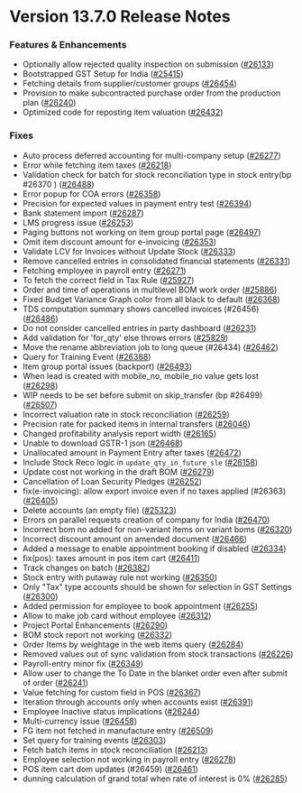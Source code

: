 # Version 13.7.0 Release Notes

### Features & Enhancements
- Optionally allow rejected quality inspection on submission ([#26133](https://github.com/integra/accurix/pull/26133))
- Bootstrapped GST Setup for India ([#25415](https://github.com/integra/accurix/pull/25415))
- Fetching details from supplier/customer groups ([#26454](https://github.com/integra/accurix/pull/26454))
- Provision to make subcontracted purchase order from the production plan ([#26240](https://github.com/integra/accurix/pull/26240))
- Optimized code for reposting item valuation ([#26432](https://github.com/integra/accurix/pull/26432))

### Fixes
- Auto process deferred accounting for multi-company setup ([#26277](https://github.com/integra/accurix/pull/26277))
- Error while fetching item taxes ([#26218](https://github.com/integra/accurix/pull/26218))
- Validation check for batch for stock reconciliation type in stock entry(bp #26370 ) ([#26488](https://github.com/integra/accurix/pull/26488))
- Error popup for COA errors ([#26358](https://github.com/integra/accurix/pull/26358))
- Precision for expected values in payment entry test ([#26394](https://github.com/integra/accurix/pull/26394))
- Bank statement import ([#26287](https://github.com/integra/accurix/pull/26287))
- LMS progress issue ([#26253](https://github.com/integra/accurix/pull/26253))
- Paging buttons not working on item group portal page ([#26497](https://github.com/integra/accurix/pull/26497))
- Omit item discount amount for e-invoicing ([#26353](https://github.com/integra/accurix/pull/26353))
- Validate LCV for Invoices without Update Stock ([#26333](https://github.com/integra/accurix/pull/26333))
- Remove cancelled entries in consolidated financial statements ([#26331](https://github.com/integra/accurix/pull/26331))
- Fetching employee in payroll entry ([#26271](https://github.com/integra/accurix/pull/26271))
- To fetch the correct field in Tax Rule ([#25927](https://github.com/integra/accurix/pull/25927))
- Order and time of operations in multilevel BOM work order ([#25886](https://github.com/integra/accurix/pull/25886))
- Fixed Budget Variance Graph color from all black to default ([#26368](https://github.com/integra/accurix/pull/26368))
- TDS computation summary shows cancelled invoices (#26456) ([#26486](https://github.com/integra/accurix/pull/26486))
- Do not consider cancelled entries in party dashboard ([#26231](https://github.com/integra/accurix/pull/26231))
- Add validation for 'for_qty' else throws errors ([#25829](https://github.com/integra/accurix/pull/25829))
- Move the rename abbreviation job to long queue (#26434) ([#26462](https://github.com/integra/accurix/pull/26462))
- Query for Training Event ([#26388](https://github.com/integra/accurix/pull/26388))
- Item group portal issues (backport) ([#26493](https://github.com/integra/accurix/pull/26493))
- When lead is created with mobile_no, mobile_no value gets lost ([#26298](https://github.com/integra/accurix/pull/26298))
- WIP needs to be set before submit on skip_transfer (bp #26499) ([#26507](https://github.com/integra/accurix/pull/26507))
- Incorrect valuation rate in stock reconciliation ([#26259](https://github.com/integra/accurix/pull/26259))
- Precision rate for packed items in internal transfers ([#26046](https://github.com/integra/accurix/pull/26046))
- Changed profitability analysis report width ([#26165](https://github.com/integra/accurix/pull/26165))
- Unable to download GSTR-1 json ([#26468](https://github.com/integra/accurix/pull/26468))
- Unallocated amount in Payment Entry after taxes ([#26472](https://github.com/integra/accurix/pull/26472))
- Include Stock Reco logic in `update_qty_in_future_sle` ([#26158](https://github.com/integra/accurix/pull/26158))
- Update cost not working in the draft BOM ([#26279](https://github.com/integra/accurix/pull/26279))
- Cancellation of Loan Security Pledges ([#26252](https://github.com/integra/accurix/pull/26252))
- fix(e-invoicing): allow export invoice even if no taxes applied (#26363) ([#26405](https://github.com/integra/accurix/pull/26405))
- Delete accounts (an empty file) ([#25323](https://github.com/integra/accurix/pull/25323))
- Errors on parallel requests creation of company for India  ([#26470](https://github.com/integra/accurix/pull/26470))
- Incorrect bom no added for non-variant items on variant boms ([#26320](https://github.com/integra/accurix/pull/26320))
- Incorrect discount amount on amended document ([#26466](https://github.com/integra/accurix/pull/26466))
- Added a message to enable appointment booking if disabled ([#26334](https://github.com/integra/accurix/pull/26334))
- fix(pos): taxes amount in pos item cart ([#26411](https://github.com/integra/accurix/pull/26411))
- Track changes on batch ([#26382](https://github.com/integra/accurix/pull/26382))
- Stock entry with putaway rule not working ([#26350](https://github.com/integra/accurix/pull/26350))
- Only "Tax" type accounts should be shown for selection in GST Settings ([#26300](https://github.com/integra/accurix/pull/26300))
- Added permission for employee to book appointment ([#26255](https://github.com/integra/accurix/pull/26255))
- Allow to make job card without employee ([#26312](https://github.com/integra/accurix/pull/26312))
- Project Portal Enhancements ([#26290](https://github.com/integra/accurix/pull/26290))
- BOM stock report not working ([#26332](https://github.com/integra/accurix/pull/26332))
- Order Items by weightage in the web items query ([#26284](https://github.com/integra/accurix/pull/26284))
- Removed values out of sync validation from stock transactions ([#26226](https://github.com/integra/accurix/pull/26226))
- Payroll-entry minor fix ([#26349](https://github.com/integra/accurix/pull/26349))
- Allow user to change the To Date in the blanket order even after submit of order ([#26241](https://github.com/integra/accurix/pull/26241))
- Value fetching for custom field in POS ([#26367](https://github.com/integra/accurix/pull/26367))
- Iteration through accounts only when accounts exist ([#26391](https://github.com/integra/accurix/pull/26391))
- Employee Inactive status implications ([#26244](https://github.com/integra/accurix/pull/26244))
- Multi-currency issue ([#26458](https://github.com/integra/accurix/pull/26458))
- FG item not fetched in manufacture entry ([#26509](https://github.com/integra/accurix/pull/26509))
- Set query for training events ([#26303](https://github.com/integra/accurix/pull/26303))
- Fetch batch items in stock reconciliation ([#26213](https://github.com/integra/accurix/pull/26213))
- Employee selection not working in payroll entry ([#26278](https://github.com/integra/accurix/pull/26278))
- POS item cart dom updates (#26459) ([#26461](https://github.com/integra/accurix/pull/26461))
- dunning calculation of grand total when rate of interest is 0% ([#26285](https://github.com/integra/accurix/pull/26285))